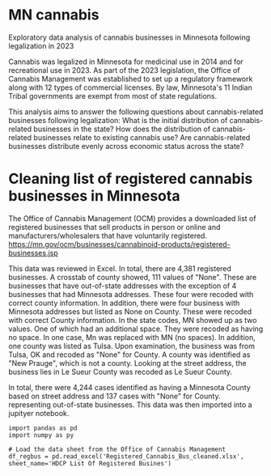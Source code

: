 # MN cannabis
Exploratory data analysis of cannabis businesses in Minnesota following legalization in 2023

Cannabis was legalized in Minnesota for medicinal use in 2014 and for recreational use in 2023. As part of the 2023 legislation, the Office of Cannabis Management was established to set up a regulatory framework along with 12 types of commercial licenses. By law, Minnesota's 11 Indian Tribal governments are exempt from most of state regulations.

This analysis aims to answer the following questions about cannabis-related businesses following legalization:
What is the initial distribution of cannabis-related businesses in the state?
How does the distribution of cannabis-related businesses relate to existing cannabis use?
Are cannabis-related businesses distribute evenly across economic status across the state?

# Cleaning list of registered cannabis businesses in Minnesota
The Office of Cannabis Management (OCM) provides a downloaded list of registered businesses that sell products in person or online and manufacturers/wholesalers that have voluntarily registered. https://mn.gov/ocm/businesses/cannabinoid-products/registered-businesses.jsp

This data was reviewed in Excel. In total, there are 4,381 registered businesses. A crosstab of county showed, 111 values of "None". These are businesses that have out-of-state addresses with the exception of 4 businesses that had Minnesota addresses. These four were recoded with correct county information. In addition, there were four business with Minnesota addresses but listed as None on County. These were recoded with correct County information. In the state codes, MN showed up as two values. One of which had an additional space. They were recoded as having no space. In one case, Mn was replaced with MN (no spaces). In addition, one county was listed as Tulsa. Upon examination, the business was from Tulsa, OK and recoded as "None" for County. A county was identified as "New Prauge", which is not a county. Looking at the street address, the business lies in Le Sueur County was recoded as Le Sueur County.

In total, there were 4,244 cases identified as having a Minnesota County based on street address and 137 cases with "None" for County.
representing out-of-state businesses. This data was then imported into a jupityer notebook.

```
import pandas as pd
import numpy as py
```

```
# Load the data sheet from the Office of Cannabis Management
df_regbus = pd.read_excel('Registered_Cannabis_Bus_cleaned.xlsx', sheet_name='HDCP List Of Registered Busines')
```


